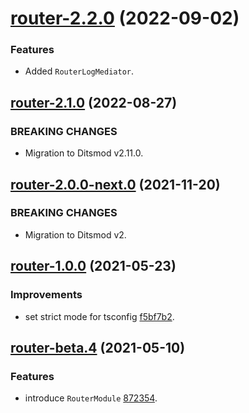 <a name="router-2.2.0"></a>
# [router-2.2.0](https://github.com/ts-stack/ditsmod/releases/tag/router-2.2.0) (2022-09-02)

### Features

- Added `RouterLogMediator`.

<a name="router-2.1.0"></a>
## [router-2.1.0](https://github.com/ts-stack/ditsmod/releases/tag/router-2.1.0) (2022-08-27)

### BREAKING CHANGES

- Migration to Ditsmod v2.11.0.

<a name="router-2.0.0-next.0"></a>
## [router-2.0.0-next.0](https://github.com/ts-stack/ditsmod/releases/tag/router-2.0.0-next.0) (2021-11-20)

### BREAKING CHANGES

- Migration to Ditsmod v2.

<a name="router-1.0.0"></a>
## [router-1.0.0](https://github.com/ts-stack/ditsmod/releases/tag/router-1.0.0) (2021-05-23)

### Improvements

- set strict mode for tsconfig [f5bf7b2](https://github.com/ditsmod/ditsmod/commit/f5bf7b2).

<a name="router-beta.4"></a>
## [router-beta.4](https://github.com/ts-stack/ditsmod/releases/tag/router-beta.4) (2021-05-10)

### Features

- introduce `RouterModule` [872354](https://github.com/ditsmod/ditsmod/commit/872354).
